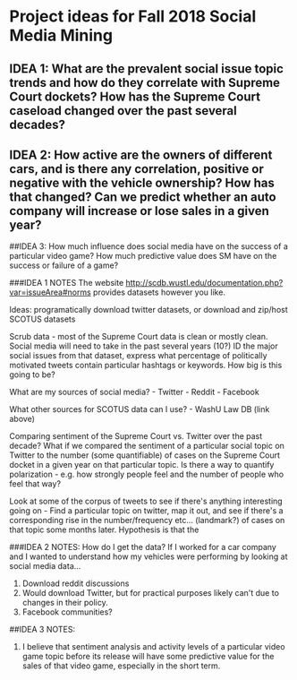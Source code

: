 # Project ideas for Fall 2018 Social Media Mining
## IDEA 1: What are the prevalent social issue topic trends and how do they correlate with Supreme Court dockets?  How has the Supreme Court caseload changed over the past several decades? 

## IDEA 2: How active are the owners of different cars, and is there any correlation, positive or negative with the vehicle ownership? How has that changed? Can we predict whether an auto company will increase or lose sales in a given year? 

##IDEA 3: How much influence does social media have on the success of a particular video game?  How much predictive value does SM have on the success or failure of a game? 

###IDEA 1 NOTES
The website http://scdb.wustl.edu/documentation.php?var=issueArea#norms provides
datasets however you like. 

Ideas: programatically download twitter datasets, or download and zip/host SCOTUS datasets

Scrub data - most of the Supreme Court data is clean or mostly clean. 
Social media will need to take in the past several years (10?) ID the major social issues from that dataset, express what percentage of politically motivated tweets contain particular hashtags or keywords.  How big is this going to be?

What are my sources of social media? 
	- Twitter
	- Reddit
	- Facebook

What other sources for SCOTUS data can I use? 
	- WashU Law DB (link above)

Comparing sentiment of the Supreme Court vs. Twitter over the past decade? 
What if we compared the sentiment of a particular social topic on Twitter to the number (some quantifiable) of cases on the Supreme Court docket in a given year on that particular topic. Is there a way to quantify polarization - e.g. how strongly people feel and the number of people who feel that way? 

Look at some of the corpus of tweets to see if there's anything interesting going on - 
Find a particular topic on twitter, map it out, and see if there's a corresponding rise in the number/frequency etc... (landmark?) of cases on that topic some months later. Hypothesis is that the 


###IDEA 2 NOTES: 
How do I get the data? 
If I worked for a car company and I wanted to understand how my vehicles were performing by looking at social media data...
1) Download reddit discussions 
2) Would download Twitter, but for practical purposes likely can't due to changes in their policy. 
3) Facebook communities? 

##IDEA 3 NOTES: 	
1) I believe that sentiment analysis and activity levels of a particular video game topic before its release will have some predictive value for the sales of that video game, especially in the short term. 






















